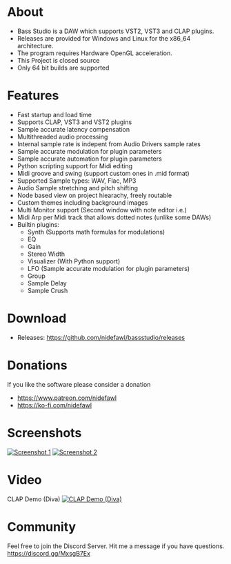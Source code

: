 About
=========
- Bass Studio is a DAW which supports VST2, VST3 and CLAP plugins.
- Releases are provided for Windows and Linux for the x86_64 architecture.
- The program requires Hardware OpenGL acceleration.
- This Project is closed source
- Only 64 bit builds are supported

Features
=========
- Fast startup and load time
- Supports CLAP, VST3 and VST2 plugins
- Sample accurate latency compensation
- Multithreaded audio processing
- Internal sample rate is indepent from Audio Drivers sample rates
- Sample accurate modulation for plugin parameters
- Sample accurate automation for plugin parameters
- Python scripting support for Midi editing
- Midi groove and swing (support custom ones in .mid format)
- Supported Sample types: WAV, Flac, MP3
- Audio Sample stretching and pitch shifting
- Node based view on project hiearachy, freely routable
- Custom themes including background images
- Multi Monitor support (Second window with note editor i.e.)
- Midi Arp per Midi track that allows dotted notes (unlike some DAWs)
- Builtin plugins:
  - Synth (Supports math formulas for modulations)
  - EQ
  - Gain
  - Stereo Width
  - Visualizer (With Python support)
  - LFO (Sample accurate modulation for plugin parameters)
  - Group
  - Sample Delay
  - Sample Crush


Download
=========
- Releases: https://github.com/nidefawl/bassstudio/releases

Donations
=========
If you like the software please consider a donation
- https://www.patreon.com/nidefawl
- https://ko-fi.com/nidefawl

Screenshots
=========
[![Screenshot 1](https://i.imgur.com/gxTUcoa.jpeg)](https://i.imgur.com/gxTUcoa.jpeg)
[![Screenshot 2](https://i.imgur.com/ezsmeET.jpeg)](https://i.imgur.com/ezsmeET.jpeg)

Video
=========
CLAP Demo (Diva)
[![CLAP Demo (Diva)](https://img.youtube.com/vi/iW27lEGNil8/maxresdefault.jpg)](https://youtu.be/iW27lEGNil8)

Community
=========
Feel free to join the Discord Server. Hit me a message if you have questions. https://discord.gg/MxsgB7Ex

